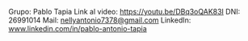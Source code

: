 Grupo: Pablo Tapia
Link al video: https://youtu.be/DBq3oQAK83I
DNI: 26991014
Mail: nellyantonio7378@gmail.com
LinkedIn: www.linkedin.com/in/pablo-antonio-tapia
